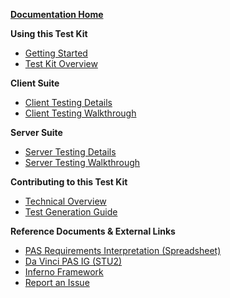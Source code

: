 **[Documentation Home](Home)**

**Using this Test Kit**
*   [Getting Started](https://github.com/inferno-framework/davinci-pas-test-kit/?tab=readme-ov-file#getting-started)
*   [Test Kit Overview](Overview)

**Client Suite**
*   [Client Testing Details](Client-Details)
*   [Client Testing Walkthrough](Client-Walkthrough)

**Server Suite**
*   [Server Testing Details](Server-Details)
*   [Server Testing Walkthrough](Server-Walkthrough)

**Contributing to this Test Kit**
*   [Technical Overview](Technical-Overview)
*   [Test Generation Guide](Test-Generation-Guide)

**Reference Documents & External Links**
*   [PAS Requirements Interpretation (Spreadsheet)](../tree/main/lib/davinci_pas_test_kit/docs/PAS-Requirements-Interpretation.xlsx)
*   [Da Vinci PAS IG (STU2)](https://hl7.org/fhir/us/davinci-pas/STU2/)
*   [Inferno Framework](https://inferno-framework.github.io/)
*   [Report an Issue](https://github.com/inferno-framework/davinci-pas-test-kit/issues)
